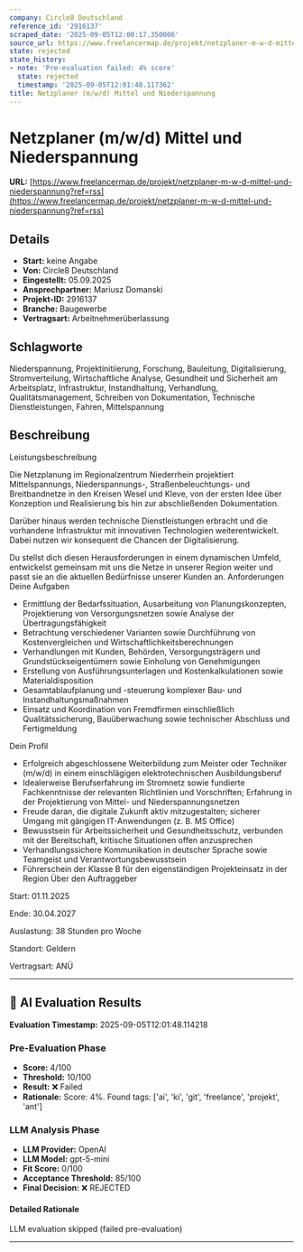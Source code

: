 ```yaml
---
company: Circle8 Deutschland
reference_id: '2916137'
scraped_date: '2025-09-05T12:00:17.350006'
source_url: https://www.freelancermap.de/projekt/netzplaner-m-w-d-mittel-und-niederspannung?ref=rss
state: rejected
state_history:
- note: 'Pre-evaluation failed: 4% score'
  state: rejected
  timestamp: '2025-09-05T12:01:48.117362'
title: Netzplaner (m/w/d) Mittel und Niederspannung
---
```



# Netzplaner (m/w/d) Mittel und Niederspannung
**URL:** [https://www.freelancermap.de/projekt/netzplaner-m-w-d-mittel-und-niederspannung?ref=rss](https://www.freelancermap.de/projekt/netzplaner-m-w-d-mittel-und-niederspannung?ref=rss)
## Details
- **Start:** keine Angabe
- **Von:** Circle8 Deutschland
- **Eingestellt:** 05.09.2025
- **Ansprechpartner:** Mariusz Domanski
- **Projekt-ID:** 2916137
- **Branche:** Baugewerbe
- **Vertragsart:** Arbeitnehmerüberlassung

## Schlagworte
Niederspannung, Projektinitiierung, Forschung, Bauleitung, Digitalisierung, Stromverteilung, Wirtschaftliche Analyse, Gesundheit und Sicherheit am Arbeitsplatz, Infrastruktur, Instandhaltung, Verhandlung, Qualitätsmanagement, Schreiben von Dokumentation, Technische Dienstleistungen, Fahren, Mittelspannung

## Beschreibung
Leistungsbeschreibung

Die Netzplanung im Regionalzentrum Niederrhein projektiert Mittelspannungs, Niederspannungs-, Straßenbeleuchtungs- und Breitbandnetze in den Kreisen Wesel und Kleve, von der ersten Idee über Konzeption und Realisierung bis hin zur abschließenden Dokumentation.

Darüber hinaus werden technische Dienstleistungen erbracht und die vorhandene Infrastruktur mit innovativen Technologien weiterentwickelt. Dabei nutzen wir konsequent die Chancen der Digitalisierung.

Du stellst dich diesen Herausforderungen in einem dynamischen Umfeld, entwickelst gemeinsam mit uns die Netze in unserer Region weiter und passt sie an die aktuellen Bedürfnisse unserer Kunden an.
Anforderungen
Deine Aufgaben

- Ermittlung der Bedarfssituation, Ausarbeitung von Planungskonzepten, Projektierung von Versorgungsnetzen sowie Analyse der Übertragungsfähigkeit
- Betrachtung verschiedener Varianten sowie Durchführung von Kostenvergleichen und Wirtschaftlichkeitsberechnungen
- Verhandlungen mit Kunden, Behörden, Versorgungsträgern und Grundstückseigentümern sowie Einholung von Genehmigungen
- Erstellung von Ausführungsunterlagen und Kostenkalkulationen sowie Materialdisposition
- Gesamtablaufplanung und -steuerung komplexer Bau- und Instandhaltungsmaßnahmen
- Einsatz und Koordination von Fremdfirmen einschließlich Qualitätssicherung, Bauüberwachung sowie technischer Abschluss und Fertigmeldung

Dein Profil

- Erfolgreich abgeschlossene Weiterbildung zum Meister oder Techniker (m/w/d) in einem einschlägigen elektrotechnischen Ausbildungsberuf
- Idealerweise Berufserfahrung im Stromnetz sowie fundierte Fachkenntnisse der relevanten Richtlinien und Vorschriften; Erfahrung in der Projektierung von Mittel- und Niederspannungsnetzen
- Freude daran, die digitale Zukunft aktiv mitzugestalten; sicherer Umgang mit gängigen IT-Anwendungen (z. B. MS Office)
- Bewusstsein für Arbeitssicherheit und Gesundheitsschutz, verbunden mit der Bereitschaft, kritische Situationen offen anzusprechen
- Verhandlungssichere Kommunikation in deutscher Sprache sowie Teamgeist und Verantwortungsbewusstsein
- Führerschein der Klasse B für den eigenständigen Projekteinsatz in der Region
Über den Auftraggeber

Start: 01.11.2025

Ende: 30.04.2027

Auslastung: 38 Stunden pro Woche

Standort: Geldern

Vertragsart: ANÜ

---

## 🤖 AI Evaluation Results

**Evaluation Timestamp:** 2025-09-05T12:01:48.114218

### Pre-Evaluation Phase
- **Score:** 4/100
- **Threshold:** 10/100
- **Result:** ❌ Failed
- **Rationale:** Score: 4%. Found tags: ['ai', 'ki', 'git', 'freelance', 'projekt', 'ant']

### LLM Analysis Phase
- **LLM Provider:** OpenAI
- **LLM Model:** gpt-5-mini
- **Fit Score:** 0/100
- **Acceptance Threshold:** 85/100
- **Final Decision:** ❌ REJECTED

#### Detailed Rationale
LLM evaluation skipped (failed pre-evaluation)

---
